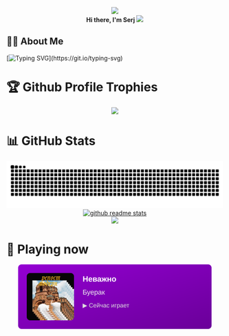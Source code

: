 <div id="header" align="center">
  <img src="https://i.giphy.com/media/v1.Y2lkPTc5MGI3NjExanl4dWkyNnBlb2swcmE1ZndtZWh3dmpldDM0ZWxwZXJ1cmZnenZpdSZlcD12MV9pbnRlcm5hbF9naWZfYnlfaWQmY3Q9cw/xHwDPt2kFONpKI8Rfw/giphy.gif" width="100"/>
</div>

<div align="center" >
  <a>
    <strong>Hi there, I'm Serj</font></strong>
    <img src="https://github.com/blackcater/blackcater/raw/main/images/Hi.gif" height="32"/>
  </a>
</div>


## 👨‍💻 About Me
[![Typing SVG](https://readme-typing-svg.demolab.com?font=Fira+Code&size=30&duration=2999&pause=1000&color=9400D3&multiline=true&width=1000&height=250&separator=%3D&lines=%23include+%3Cstdio.h%3E%3Dint+main(void)%3D%7B%3D&nbsp;&nbsp;&nbsp;&nbsp;printf(%22I+am+an+embedded+software+developer!%5Cn%22);%3D&nbsp;&nbsp;&nbsp;&nbsp;printf(%22I+love+OSS!%5Cn%22);%3D&nbsp;&nbsp;&nbsp;&nbsp;return+0;%3D%7D)](https://git.io/typing-svg)



# 🏆 Github Profile Trophies
<div align="center">
  <a href="https://github.com/ryo-ma/github-profile-trophy">
    <img src="https://github-profile-trophy.vercel.app/?username=IsNotAcceptable&theme=onedark&no-bg=true&column=-1&no-frame=true" />
  </a>
</div>


# 📊 GitHub Stats
<div align="center">
  <a href="https://github.com/Platane/snk">
    <picture>
      <source media="(prefers-color-scheme: dark)" srcset="https://raw.githubusercontent.com/KinhoLeung/KinhoLeung/output/github-contribution-grid-snake-dark.svg">
      <source media="(prefers-color-scheme: light), (prefers-color-scheme: no-preference)" srcset="https://raw.githubusercontent.com/KinhoLeung/KinhoLeung/output/github-contribution-grid-snake.svg">
      <img alt="github contribution grid snake animation" src="https://raw.githubusercontent.com/KinhoLeung/KinhoLeung/output/github-contribution-grid-snake.svg">
    </picture>
  </a>
</div>

<div align="center">
  <a href="https://github.com/anuraghazra/github-readme-stats">
    <picture>
      <source srcset="https://github-readme-stats.vercel.app/api?username=IsNotAcceptable&hide_border=true&show_icons=true&card_width=400&theme=vue-dark&rank_icon=github&ring_color=9400D3&title_color=9400D3&icon_color=9400D3&bg_color=00000000" media="(prefers-color-scheme: dark)" />
      <source srcset="https://github-readme-stats.vercel.app/api?username=IsNotAcceptable&hide_border=true&show_icons=true&card_width=400&theme=vue&rank_icon=github&ring_color=9400D3&title_color=9400D3&icon_color=9400D3&bg_color=00000000" media="(prefers-color-scheme: light), (prefers-color-scheme: no-preference)" />
      <img alt="github readme stats" src="https://github-readme-stats.vercel.app/api?username=IsNotAcceptable&hide_border=true&show_icons=true&card_width=400&theme=vue&rank_icon=github&ring_color=9400D3&title_color=9400D3&icon_color=9400D3&bg_color=00000000" />
    </picture>
  </a>
  
</div>

<div align="center">
  <a href="https://github.com/ashutosh00710/github-readme-activity-graph">
    <img src="https://github-readme-activity-graph.vercel.app/graph?username=IsNotAcceptable&hide_border=true&line=9400D3&theme=github-compact&area=false" />
  </a>
</div>

<!--
# 🎮 Steam Recently Played
<div align="center">
  <a href="https://github.com/IsNotAcceptable/Steam-Readme">
    <picture>
      <source media="(prefers-color-scheme: light), (prefers-color-scheme: no-preference)" srcset="https://steam-readme-livid.vercel.app?v=1&theme=dark" />
      <source media="(prefers-color-scheme: dark)" srcset="https://steam-readme-livid.vercel.app?v=1&theme=dark" />
      <img alt="Steam" src="https://steam-readme-livid.vercel.app?v=1&theme=light" /> 
    </picture>
  </a>
</div>
-->
# 🎵 Playing now
<div align="center">
  <img src="https://raw.githubusercontent.com/IsNotAcceptable/VKMusic-readme/cover-test/assets/lastfm_widget.svg?t=0" width="450" alt="Last.fm Widget">
</div>

<!--
# 📫 Contact Me

<div id="social"> 
  <a href="https://steamcommunity.com/id/IsNotAcceptable/">
    <img src="https://img.shields.io/badge/Steam-13013f?style=for-the-badge&logo=steam" alt="Steam" ></a>
  
  <a href="http://discordapp.com/users/798944695279026206">
    <img src="https://img.shields.io/badge/Discord-13013f?style=for-the-badge&logo=discord" alt="Discord" ></a>

  <a href="https://vk.com/10i_feel_blood_on_my_lip00">
    <img src="https://img.shields.io/badge/VK-13013f?style=for-the-badge&logo=vk" alt="VK" ></a>
</div>
-->
